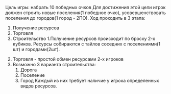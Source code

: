 Цель игры: набрать 10 победных очков
Для достижения этой цели игрок должен строить новые поселения(1 победное очко), усовершенствовать поселения до городов(1 город - 2ПО).
Ход проходить в 3 этапа:
  1) Получение ресурсов
  2) Торговля
  3) Строительство
1.Получение ресурсов происходит по броску 2-х кубиков. Ресурсы собираются с тайлов соседних с поселениями(1 шт) и городами(2шт).
2. Торговля - простой обмен ресурсами 2-х игроков
3. Возможно 3 варианта строительства:
     1) Дорога
     2) Поселение
     3) Город
Каждый из них требует наличие у игрока определенных видов ресурсов.
